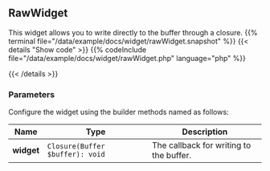 ## RawWidget

This widget allows you to write directly to the buffer through a closure.
{{% terminal file="/data/example/docs/widget/rawWidget.snapshot" %}}
{{< details "Show code"  >}}
{{% codeInclude file="/data/example/docs/widget/rawWidget.php" language="php" %}}

{{< /details >}}
### Parameters

Configure the widget using the builder methods named as follows:

| Name | Type | Description |
| --- | --- | --- |
| **widget** | `Closure(Buffer $buffer): void` | The callback for writing to the buffer. |